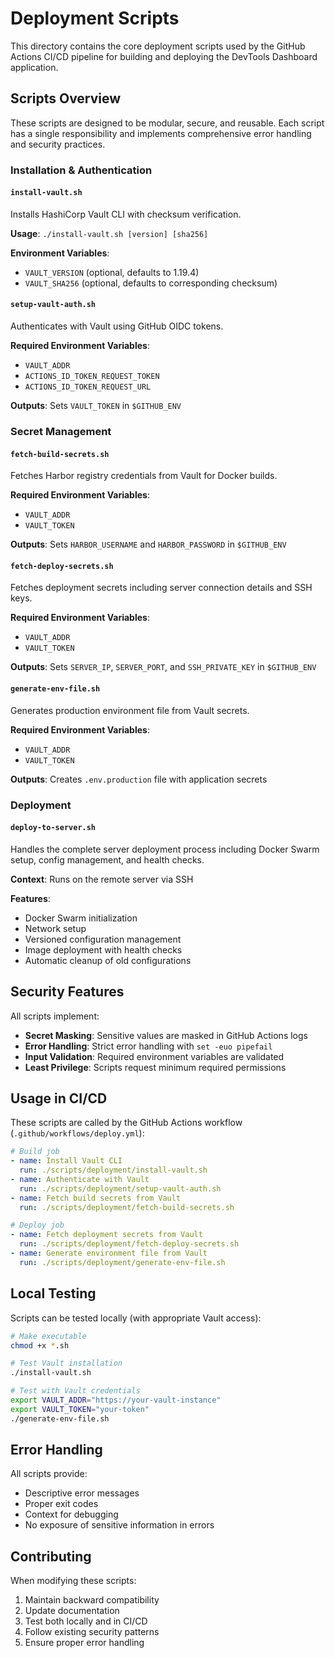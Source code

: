 # Deployment Scripts

This directory contains the core deployment scripts used by the GitHub Actions CI/CD pipeline for building and deploying the DevTools Dashboard application.

## Scripts Overview

These scripts are designed to be modular, secure, and reusable. Each script has a single responsibility and implements comprehensive error handling and security practices.

### Installation & Authentication

#### `install-vault.sh`
Installs HashiCorp Vault CLI with checksum verification.

**Usage**: `./install-vault.sh [version] [sha256]`

**Environment Variables**:
- `VAULT_VERSION` (optional, defaults to 1.19.4)
- `VAULT_SHA256` (optional, defaults to corresponding checksum)

#### `setup-vault-auth.sh`
Authenticates with Vault using GitHub OIDC tokens.

**Required Environment Variables**:
- `VAULT_ADDR`
- `ACTIONS_ID_TOKEN_REQUEST_TOKEN`
- `ACTIONS_ID_TOKEN_REQUEST_URL`

**Outputs**: Sets `VAULT_TOKEN` in `$GITHUB_ENV`

### Secret Management

#### `fetch-build-secrets.sh`
Fetches Harbor registry credentials from Vault for Docker builds.

**Required Environment Variables**:
- `VAULT_ADDR`
- `VAULT_TOKEN`

**Outputs**: Sets `HARBOR_USERNAME` and `HARBOR_PASSWORD` in `$GITHUB_ENV`

#### `fetch-deploy-secrets.sh`
Fetches deployment secrets including server connection details and SSH keys.

**Required Environment Variables**:
- `VAULT_ADDR`
- `VAULT_TOKEN`

**Outputs**: Sets `SERVER_IP`, `SERVER_PORT`, and `SSH_PRIVATE_KEY` in `$GITHUB_ENV`

#### `generate-env-file.sh`
Generates production environment file from Vault secrets.

**Required Environment Variables**:
- `VAULT_ADDR`
- `VAULT_TOKEN`

**Outputs**: Creates `.env.production` file with application secrets

### Deployment

#### `deploy-to-server.sh`
Handles the complete server deployment process including Docker Swarm setup, config management, and health checks.

**Context**: Runs on the remote server via SSH

**Features**:
- Docker Swarm initialization
- Network setup
- Versioned configuration management
- Image deployment with health checks
- Automatic cleanup of old configurations

## Security Features

All scripts implement:

- **Secret Masking**: Sensitive values are masked in GitHub Actions logs
- **Error Handling**: Strict error handling with `set -euo pipefail`
- **Input Validation**: Required environment variables are validated
- **Least Privilege**: Scripts request minimum required permissions

## Usage in CI/CD

These scripts are called by the GitHub Actions workflow (`.github/workflows/deploy.yml`):

```yaml
# Build job
- name: Install Vault CLI
  run: ./scripts/deployment/install-vault.sh
- name: Authenticate with Vault
  run: ./scripts/deployment/setup-vault-auth.sh
- name: Fetch build secrets from Vault
  run: ./scripts/deployment/fetch-build-secrets.sh

# Deploy job
- name: Fetch deployment secrets from Vault
  run: ./scripts/deployment/fetch-deploy-secrets.sh
- name: Generate environment file from Vault
  run: ./scripts/deployment/generate-env-file.sh
```

## Local Testing

Scripts can be tested locally (with appropriate Vault access):

```bash
# Make executable
chmod +x *.sh

# Test Vault installation
./install-vault.sh

# Test with Vault credentials
export VAULT_ADDR="https://your-vault-instance"
export VAULT_TOKEN="your-token"
./generate-env-file.sh
```

## Error Handling

All scripts provide:
- Descriptive error messages
- Proper exit codes
- Context for debugging
- No exposure of sensitive information in errors

## Contributing

When modifying these scripts:
1. Maintain backward compatibility
2. Update documentation
3. Test both locally and in CI/CD
4. Follow existing security patterns
5. Ensure proper error handling 